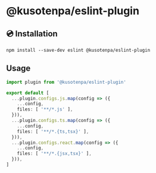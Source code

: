 # @kusotenpa/eslint-plugin

## 💿 Installation

```
npm install --save-dev eslint @kusotenpa/eslint-plugin
```

## Usage

```ts
import plugin from '@kusotenpa/eslint-plugin'

export default [
  ...plugin.configs.js.map(config => ({
    ...config,
    files: [ '**/*.js' ],
  })),
  ...plugin.configs.ts.map(config => ({
    ...config,
    files: [ '**/*.{ts,tsx}' ],
  })),
  ...plugin.configs.react.map(config => ({
    ...config,
    files: [ '**/*.{jsx,tsx}' ],
  })),
]
```
